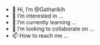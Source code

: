 - 👋 Hi, I’m @Gatharikih
- 👀 I’m interested in ...
- 🌱 I’m currently learning ...
- 💞️ I’m looking to collaborate on ...
- 📫 How to reach me ...

<!---
Gatharikih/Gatharikih is a ✨ special ✨ repository because its `README.md` (this file) appears on your GitHub profile.
You can click the Preview link to take a look at your changes.
--->
